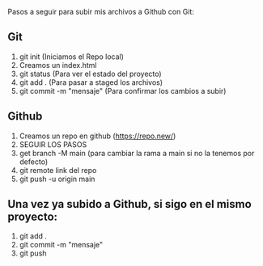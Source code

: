 Pasos a seguir para subir mis archivos a Github con Git:
## Git
1. git init (Iniciamos el Repo local)
2. Creamos un index.html
3. git status (Para ver el estado del proyecto)
4. git add . (Para pasar a staged los archivos)
5. git commit -m "mensaje" (Para confirmar los cambios a subir)

## Github
1. Creamos un repo en github (https://repo.new/)
2. SEGUIR LOS PASOS
3. get branch -M main (para cambiar la rama a main si no la tenemos por defecto)
4. git remote link del repo
5. git push -u origin main

## Una vez ya subido a Github, si sigo en el mismo proyecto:

1. git add .
2. git commit -m "mensaje"
3. git push